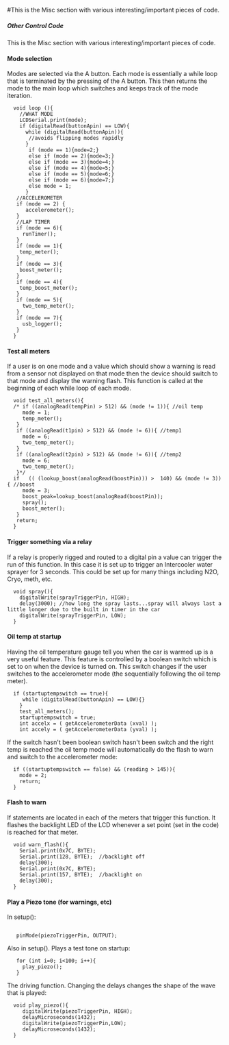 #This is the Misc section with various interesting/important pieces of code.


##### Other Control Code #####

This is the Misc section with various interesting/important pieces of code.

#### Mode selection ####
Modes are selected via the A button.  Each mode is essentially a while loop that is terminated by the pressing of the A button.  This then returns the mode to the main loop which switches and keeps track of the mode iteration.
```
  void loop (){
    //WHAT MODE
    LCDSerial.print(mode);
    if (digitalRead(buttonApin) == LOW){
      while (digitalRead(buttonApin)){
       //avoids flipping modes rapidly
      }
       if (mode == 1){mode=2;}
       else if (mode == 2){mode=3;}
       else if (mode == 3){mode=4;}
       else if (mode == 4){mode=5;}
       else if (mode == 5){mode=6;}
       else if (mode == 6){mode=7;}
       else mode = 1;
      }
   //ACCELEROMETER
   if (mode == 2) {
      accelerometer();
   }
   //LAP TIMER 
   if (mode == 6){
     runTimer();
   } 
   if (mode == 1){
    temp_meter(); 
   }
   if (mode == 3){
    boost_meter(); 
   }
   if (mode == 4){
    temp_boost_meter(); 
   }
   if (mode == 5){
     two_temp_meter();
   }
   if (mode == 7){
     usb_logger();
   }
  }
```
#### Test all meters ####

If a user is on one mode and a value which should show a warning is read from a sensor not displayed on that mode then the device should switch to that mode and display the warning flash.  This function is called at the beginning of each while loop of each mode.
```
  void test_all_meters(){
  /* if ((analogRead(tempPin) > 512) && (mode != 1)){ //oil temp
     mode = 1;
     temp_meter();
   } 
   if ((analogRead(t1pin) > 512) && (mode != 6)){ //temp1
     mode = 6;
     two_temp_meter();
   }
   if ((analogRead(t2pin) > 512) && (mode != 6)){ //temp2
     mode = 6;
     two_temp_meter();
   }*/
  if   (( (lookup_boost(analogRead(boostPin))) >  140) && (mode != 3)){ //boost
     mode = 3;
     boost_peak=lookup_boost(analogRead(boostPin));
     spray();
     boost_meter();
   }
   return;
  }
```
#### Trigger something via a relay ####

If a relay is properly rigged and routed to a digital pin a value can trigger the run of this function.  In this case it is set up to trigger an Intercooler water sprayer for 3 seconds.  This could be set up for many things including N2O, Cryo, meth, etc.
```
  void spray(){
    digitalWrite(sprayTriggerPin, HIGH);
    delay(3000); //how long the spray lasts...spray will always last a little longer due to the built in timer in the car
    digitalWrite(sprayTriggerPin, LOW);
  }
```
#### Oil temp at startup ####

Having the oil temperature gauge tell you when the car is warmed up is a very useful feature.  This feature is controlled by a boolean switch which is set to on when the device is turned on.  This switch changes if the user switches to the accelerometer mode (the sequentially following the oil temp meter).
```
  if (startuptempswitch == true){
     while (digitalRead(buttonApin) == LOW){}
    }
    test_all_meters();
    startuptempswitch = true;
    int accelx = ( getAccelerometerData (xval) );
    int accely = ( getAccelerometerData (yval) );
```
If the switch hasn't been boolean switch hasn't been switch and the right temp is reached the oil temp mode will automatically do the flash to warn and switch to the accelerometer mode:
```
  if ((startuptempswitch == false) && (reading > 145)){
    mode = 2;
    return;
  }
```

#### Flash to warn ####

If statements are located in each of the meters that trigger this function.  It flashes the backlight LED of the LCD whenever a set point (set in the code) is reached for that meter.
```
  void warn_flash(){
    Serial.print(0x7C, BYTE);  
    Serial.print(128, BYTE);  //backlight off
    delay(300);
    Serial.print(0x7C, BYTE);  
    Serial.print(157, BYTE);  //backlight on
    delay(300);
  }
```

#### Play a Piezo tone (for warnings, etc) ####

In setup():
```

   pinMode(piezoTriggerPin, OUTPUT);
```
Also in setup().  Plays a test tone on startup:
```
   for (int i=0; i<100; i++){
     play_piezo();
   }
```
The driving function.  Changing the delays changes the shape of the wave that is played:
```
  void play_piezo(){
     digitalWrite(piezoTriggerPin, HIGH);
     delayMicroseconds(1432);
     digitalWrite(piezoTriggerPin,LOW);
     delayMicroseconds(1432);
  }


```